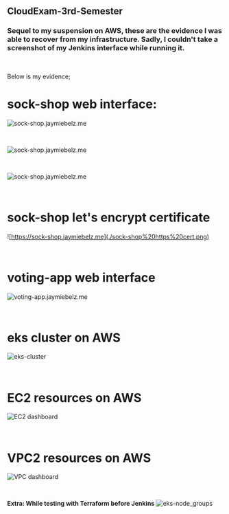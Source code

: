 ## CloudExam-3rd-Semester

### Sequel to my suspension on AWS, these are the evidence I was able to recover from my infrastructure. Sadly, I couldn't take a screenshot of my Jenkins interface while running it.  

<br>

Below is my evidence; 
# **sock-shop web interface**:
![sock-shop.jaymiebelz.me](./sock-shop.jaymiebelz.me.png)

<br>

![sock-shop.jaymiebelz.me](./sock-shop.jaymiebelz.me(2).png)

<br>

![sock-shop.jaymiebelz.me](./mobile-view_sock-shop.png)

<br>

# **sock-shop let's encrypt certificate**
![https://sock-shop.jaymiebelz.me](./sock-shop%20https%20cert.png)

<br>

# **voting-app web interface**
![voting-app.jaymiebelz.me](./voting-app.jaymiebelz.me.png)

<br>

# **eks cluster on AWS**
![eks-cluster](./eks-%20cluster.png)

<br>

# **EC2 resources on AWS**
![EC2 dashboard](./Instances.png)

<br>

# **VPC2 resources on AWS**
![VPC dashboard](./vpc.png)

<br>

**Extra: While testing with Terraform before Jenkins**
![eks-node_groups](./terraform%20eks%20deployment.png)

